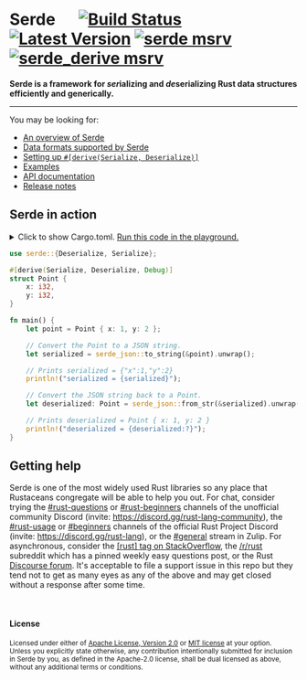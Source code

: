 # Serde &emsp; [![Build Status]][actions] [![Latest Version]][crates.io] [![serde msrv]][Rust 1.31] [![serde_derive msrv]][Rust 1.56]

[Build Status]: https://img.shields.io/github/actions/workflow/status/serde-rs/serde/ci.yml?branch=master
[actions]: https://github.com/serde-rs/serde/actions?query=branch%3Amaster
[Latest Version]: https://img.shields.io/crates/v/serde.svg
[crates.io]: https://crates.io/crates/serde
[serde msrv]: https://img.shields.io/crates/msrv/serde.svg?label=serde%20msrv&color=lightgray
[serde_derive msrv]: https://img.shields.io/crates/msrv/serde_derive.svg?label=serde_derive%20msrv&color=lightgray
[Rust 1.31]: https://blog.rust-lang.org/2018/12/06/Rust-1.31-and-rust-2018.html
[Rust 1.56]: https://blog.rust-lang.org/2021/10/21/Rust-1.56.0.html

**Serde is a framework for *ser*ializing and *de*serializing Rust data structures efficiently and generically.**

---

You may be looking for:

- [An overview of Serde](https://serde.rs/)
- [Data formats supported by Serde](https://serde.rs/#data-formats)
- [Setting up `#[derive(Serialize, Deserialize)]`](https://serde.rs/derive.html)
- [Examples](https://serde.rs/examples.html)
- [API documentation](https://docs.rs/serde)
- [Release notes](https://github.com/serde-rs/serde/releases)

## Serde in action

<details>
<summary>
Click to show Cargo.toml.
<a href="https://play.rust-lang.org/?edition=2018&gist=72755f28f99afc95e01d63174b28c1f5" target="_blank">Run this code in the playground.</a>
</summary>

```toml
[dependencies]

# The core APIs, including the Serialize and Deserialize traits. Always
# required when using Serde. The "derive" feature is only required when
# using #[derive(Serialize, Deserialize)] to make Serde work with structs
# and enums defined in your crate.
serde = { version = "1.0", features = ["derive"] }

# Each data format lives in its own crate; the sample code below uses JSON
# but you may be using a different one.
serde_json = "1.0"
```

</details>
<p></p>

```rust
use serde::{Deserialize, Serialize};

#[derive(Serialize, Deserialize, Debug)]
struct Point {
    x: i32,
    y: i32,
}

fn main() {
    let point = Point { x: 1, y: 2 };

    // Convert the Point to a JSON string.
    let serialized = serde_json::to_string(&point).unwrap();

    // Prints serialized = {"x":1,"y":2}
    println!("serialized = {serialized}");

    // Convert the JSON string back to a Point.
    let deserialized: Point = serde_json::from_str(&serialized).unwrap();

    // Prints deserialized = Point { x: 1, y: 2 }
    println!("deserialized = {deserialized:?}");
}
```

## Getting help

Serde is one of the most widely used Rust libraries so any place that Rustaceans
congregate will be able to help you out. For chat, consider trying the
[#rust-questions] or [#rust-beginners] channels of the unofficial community
Discord (invite: <https://discord.gg/rust-lang-community>), the [#rust-usage] or
[#beginners] channels of the official Rust Project Discord (invite:
<https://discord.gg/rust-lang>), or the [#general][zulip] stream in Zulip. For
asynchronous, consider the [\[rust\] tag on StackOverflow][stackoverflow], the
[/r/rust] subreddit which has a pinned weekly easy questions post, or the Rust
[Discourse forum][discourse]. It's acceptable to file a support issue in this
repo but they tend not to get as many eyes as any of the above and may get
closed without a response after some time.

[#rust-questions]: https://discord.com/channels/273534239310479360/274215136414400513
[#rust-beginners]: https://discord.com/channels/273534239310479360/273541522815713281
[#rust-usage]: https://discord.com/channels/442252698964721669/443150878111694848
[#beginners]: https://discord.com/channels/442252698964721669/448238009733742612
[zulip]: https://rust-lang.zulipchat.com/#narrow/stream/122651-general
[stackoverflow]: https://stackoverflow.com/questions/tagged/rust
[/r/rust]: https://www.reddit.com/r/rust
[discourse]: https://users.rust-lang.org

<br>

#### License

<sup>
Licensed under either of <a href="LICENSE-APACHE">Apache License, Version
2.0</a> or <a href="LICENSE-MIT">MIT license</a> at your option.
</sup>

<br>

<sub>
Unless you explicitly state otherwise, any contribution intentionally submitted
for inclusion in Serde by you, as defined in the Apache-2.0 license, shall be
dual licensed as above, without any additional terms or conditions.
</sub>

